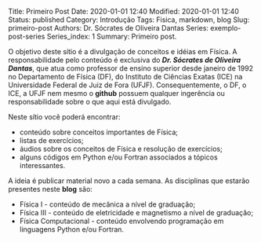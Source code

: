 Title: Primeiro Post
Date: 2020-01-01 12:40
Modified: 2020-01-01 12:40
Status: published
Category: Introdução
Tags: Fisica, markdown, blog
Slug: primeiro-post
Authors: Dr. Sócrates de Oliveira Dantas
Series: exemplo-post-series
Series_index: 1
Summary: Primeiro post.

O objetivo deste sítio é a divulgação de conceitos e idéias em Física. A responsabilidade pelo conteúdo é exclusiva do ***Dr. Sócrates de Oliveira Dantas***, que atua como professor de ensino superior desde janeiro de 1992 no Departamento de Física (DF), do Instituto de Ciências Exatas (ICE) na Universidade Federal de Juiz de Fora (UFJF). Consequentemente, o DF, o ICE, a UFJF nem mesmo o **github** possuem qualquer ingerência ou responsabilidade sobre o que aqui está divulgado.

Neste sítio você poderá encontrar:

* conteúdo sobre conceitos importantes de Física;
* listas de exercícios;
* áudios sobre os conceitos de Física e resolução de exercícios;
* alguns códigos em Python e/ou Fortran associados a tópicos interessantes.

A ideia é publicar material novo a cada semana. As disciplinas que estarão presentes neste **blog** são:

* Física I - conteúdo de mecânica a nível de graduação;
* Física III - conteúdo de eletricidade e magnetismo a nível de graduação;
* Física Computacional - conteúdo envolvendo programação em linguagens Python e/ou Fortran.
